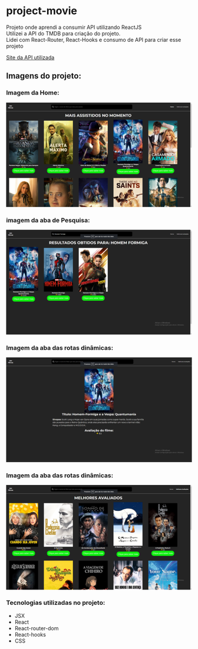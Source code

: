 # project-movie
Projeto onde aprendi a consumir API utilizando ReactJS <br/>
Utilizei a API do TMDB para criação do projeto. <br/>
Lidei com React-Router, React-Hooks e consumo de API para criar esse projeto

[Site da API utilizada](https://developers.themoviedb.org/3/getting-started/introduction)

## Imagens do projeto:

### Imagem da Home:
![Imagem da parte da home do site](image/home.png)

### imagem da aba de Pesquisa:
![Imagem da parte da aba de pesquisa do site](image/search.png)

### Imagem da aba das rotas dinâmicas:
![Imagem da parte de rotas dinâmicas do site](image/rota_dinamica.png)


### Imagem da aba das rotas dinâmicas:
![Imagem da parte da parte de filmes melhores avaliados do site](image/bests.png)


### Tecnologias utilizadas no projeto:
* JSX
* React
* React-router-dom
* React-hooks
* CSS